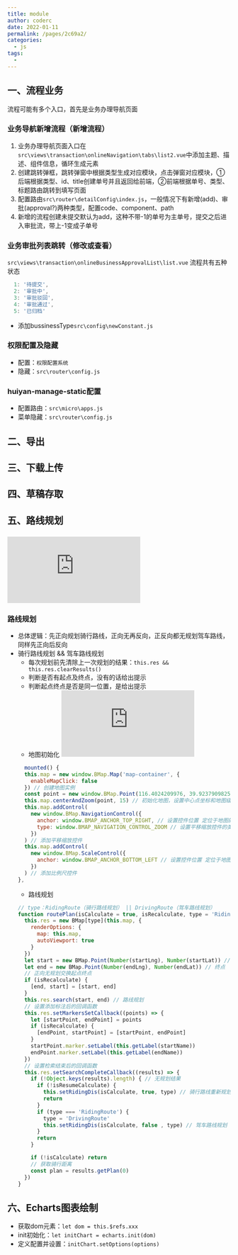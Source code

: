 ```yaml
---
title: module
author: coderc
date: 2022-01-11
permalink: /pages/2c69a2/
categories:
  - js
tags:
  - 
---
```


## 一、流程业务
流程可能有多个入口，首先是业务办理导航页面
### 业务导航新增流程（新增流程）
1. 业务办理导航页面入口在`src\views\transaction\onlineNavigation\tabs\list2.vue`中添加主题、描述、组件信息，循环生成元素
2. 创建跳转弹框，跳转弹窗中根据类型生成对应模块，点击弹窗对应模块，①后端根据类型、id、title创建单号并且返回给前端，②前端根据单号、类型、标题路由跳转到填写页面
3. 配置路由`src\router\detailConfig\index.js`，一般情况下有新增(add)、审批(approval?)两种类型，配置code、component、path
4. 新增的流程创建未提交默认为add，这种不带-1的单号为主单号，提交之后进入审批流，带上-1变成子单号

### 业务审批列表跳转（修改或查看）
`src\views\transaction\onlineBusinessApprovalList\list.vue`
流程共有五种状态
```JavaScript
  1: '待提交',
  2: '审批中',
  3: '审批驳回',
  4: '审批通过',
  5: '已归档'
```
- 添加bussinessType`src\config\newConstant.js`

### 权限配置及隐藏
- 配置：`权限配置系统`
- 隐藏：`src\router\config.js`

### huiyan-manage-static配置
- 配置路由：`src\micro\apps.js`
- 菜单隐藏：`src\router\config.js`
## 二、导出
## 三、下载上传
## 四、草稿存取
## 五、路线规划
### ![百度地图示例中心](https://lbsyun.baidu.com/index.php?title=jspopular3.0)
### 路线规划
- 总体逻辑：先正向规划骑行路线，正向无再反向，正反向都无规划驾车路线，同样先正向后反向
- 骑行路线规划 && 驾车路线规划
  - 每次规划前先清除上一次规划的结果：`this.res && this.res.clearResults()`
  - 判断是否有起点及终点，没有的话给出提示
  - 判断起点终点是否是同一位置，是给出提示
  - 地图初始化 ![地图API参考](https://mapopen-pub-jsapi.bj.bcebos.com/jsapi/reference/jsapi_reference.html#a2b0)
  ```js
    mounted() {
    this.map = new window.BMap.Map('map-container', {
      enableMapClick: false
    }) // 创建地图实例
    const point = new window.BMap.Point(116.4024209976, 39.92379098258)
    this.map.centerAndZoom(point, 15) // 初始化地图，设置中心点坐标和地图级别
    this.map.addControl(
      new window.BMap.NavigationControl({
        anchor: window.BMAP_ANCHOR_TOP_RIGHT, // 设置控件位置 定位于地图的右上角
        type: window.BMAP_NAVIGATION_CONTROL_ZOOM // 设置平移缩放控件的类型 仅包含缩放按钮
      })
    ) // 添加平移缩放控件
    this.map.addControl(
      new window.BMap.ScaleControl({
        anchor: window.BMAP_ANCHOR_BOTTOM_LEFT // 设置控件位置 定位于地图的左下角
      })
    ) // 添加比例尺控件
  },
  ```
  - 路线规划
  ```js
  // type：RidingRoute（骑行路线规划） || DrivingRoute（驾车路线规划）
  function routePlan(isCalculate = true, isRecalculate, type = 'RidingRoute') {
    this.res = new BMap[type](this.map, {
      renderOptions: {
        map: this.map,
        autoViewport: true
      }
    })
    let start = new BMap.Point(Number(startLng), Number(startLat)) // 起点
    let end = new BMap.Point(Number(endLng), Number(endLat)) // 终点
    // 正向无规划交换起点终点
    if (isRecalculate) {
      [end, start] = [start, end]
    }
    this.res.search(start, end) // 路线规划
    // 设置添加标注后的回调函数
    this.res.setMarkersSetCallback((points) => {
      let [startPoint, endPoint] = points
      if (isRecalculate) {
        [endPoint, startPoint] = [startPoint, endPoint]
      }
      startPoint.marker.setLabel(this.getLabel(startName))
      endPoint.marker.setLabel(this.getLabel(endName))
    })
    // 设置检索结束后的回调函数
    this.res.setSearchCompleteCallback((results) => {
      if (!Object.keys(results).length) { // 无规划结果
        if (!isResumeCalculate) {
          this.setRidingDis(isCalculate, true, type) // 骑行路线重新规划
          return
        }
        if (type === 'RidingRoute') {
          type = 'DrivingRoute'
          this.setRidingDis(isCalculate, false , type) // 驾车路线规划
        }
        return
      }

      if (!isCalculate) return
      // 获取骑行距离
      const plan = results.getPlan(0)
    })
  }
  ```
## 六、Echarts图表绘制
- 获取dom元素：`let dom = this.$refs.xxx`
- init初始化：`let initChart = echarts.init(dom)`
- 定义配置并设置：`initChart.setOptions(options)`